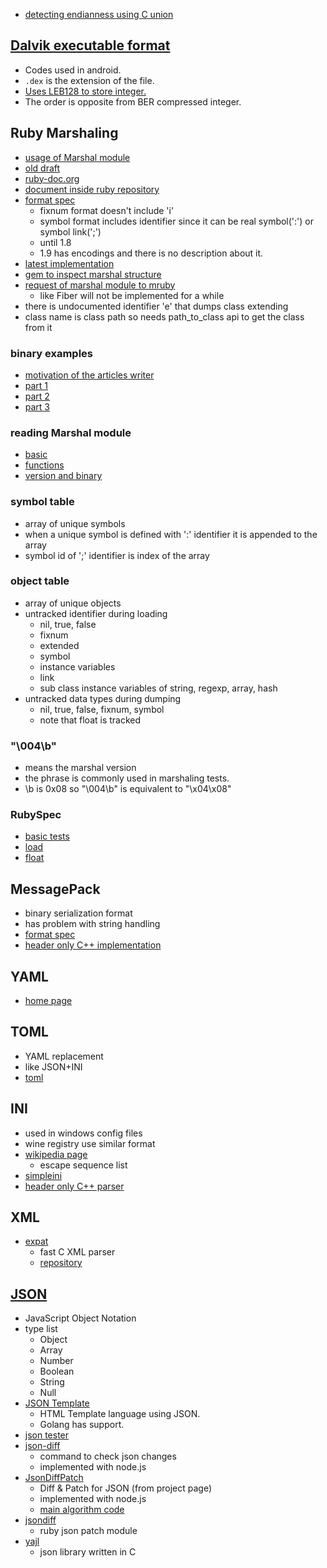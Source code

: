 * [detecting endianness using C union](http://stackoverflow.com/questions/1001307/detecting-endianness-programmatically-in-a-c-program)

## [Dalvik executable format](http://source.android.com/devices/tech/dalvik/dex-format.html)
* Codes used in android.
* `.dex` is the extension of the file.
* [Uses LEB128 to store integer.](http://en.wikipedia.org/wiki/LEB128)
 * The order is opposite from BER compressed integer.

## Ruby Marshaling
* [usage of Marshal module](http://www.ruby-doc.org/core-2.0/Marshal.html)
* [old draft](http://www.ruby-lang.org/ja/old-man/html/Marshal_A5D5A5A9A1BCA5DEA5C3A5C8.html)
* [ruby-doc.org](http://ruby-doc.org/core-2.0/doc/marshal_rdoc.html)
* [document inside ruby repository](https://github.com/ruby/ruby/blob/trunk/doc/marshal.rdoc)
* [format spec](http://doc.ruby-lang.org/ja/2.0.0/doc/marshal=2dformat.html)
  * fixnum format doesn't include 'i'
  * symbol format includes identifier since it can be real symbol(':') or symbol link(';')
  * until 1.8
  * 1.9 has encodings and there is no description about it.
* [latest implementation](https://github.com/ruby/ruby/blob/trunk/marshal.c)
* [gem to inspect marshal structure](https://github.com/drbrain/marshal-structure)
* [request of marshal module to mruby](https://github.com/mruby/mruby/issues/53)
  * like Fiber will not be implemented for a while
* there is undocumented identifier 'e' that dumps class extending
* class name is class path so needs path_to_class api to get the class from it

### binary examples
* [motivation of the articles writer](https://github.com/jruby/jruby/issues/456)
* [part 1](http://jakegoulding.com/blog/2013/01/15/a-little-dip-into-rubys-marshal-format/)
* [part 2](http://jakegoulding.com/blog/2013/01/16/another-dip-into-rubys-marshal-format/)
* [part 3](http://jakegoulding.com/blog/2013/01/20/a-final-dip-into-rubys-marshal-format/)

### reading Marshal module
* [basic](http://blog.nhiroki.me/?p=132)
* [functions](http://blog.nhiroki.me/?p=183)
* [version and binary](http://blog.nhiroki.me/?p=249)

### symbol table
* array of unique symbols
* when a unique symbol is defined with ':' identifier it is appended to the array
* symbol id of ';' identifier is index of the array

### object table
* array of unique objects
* untracked identifier during loading
  * nil, true, false
  * fixnum
  * extended
  * symbol
  * instance variables
  * link
  * sub class instance variables of string, regexp, array, hash
* untracked data types during dumping
  * nil, true, false, fixnum, symbol
  * note that float is tracked

### "\004\b"
* means the marshal version
* the phrase is commonly used in marshaling tests.
* \b is 0x08 so "\004\b" is equivalent to "\x04\x08"

### RubySpec
* [basic tests](https://github.com/rubyspec/rubyspec/blob/master/core/marshal/fixtures/marshal_data.rb)
* [load](https://github.com/rubyspec/rubyspec/blob/master/core/marshal/shared/load.rb)
* [float](https://github.com/rubyspec/rubyspec/blob/master/core/marshal/float_spec.rb)

## MessagePack
* binary serialization format
* has problem with string handling
* [format spec](http://wiki.msgpack.org/display/MSGPACK/Format+specification)
* [header only C++ implementation](https://code.google.com/p/msgpack-cpp-lite/)

## YAML
* [home page](http://www.yaml.org/)

## TOML
* YAML replacement
* like JSON+INI
* [toml](https://github.com/mojombo/toml)

## INI
* used in windows config files
* wine registry use similar format
* [wikipedia page](http://en.wikipedia.org/wiki/INI_file)
  * escape sequence list
* [simpleini](https://code.google.com/p/simpleini/)
* [header only C++ parser](https://github.com/Poordeveloper/ini-parser)

## XML
* [expat](http://expat.sourceforge.net/)
  * fast C XML parser
  * [repository](http://expat.cvs.sourceforge.net/viewvc/expat/expat/)

## [JSON](http://json.org/)
* JavaScript Object Notation
* type list
  * Object
  * Array
  * Number
  * Boolean
  * String
  * Null
* [JSON Template](http://json-template.googlecode.com/svn/trunk/doc/Introducing-JSON-Template.html)
  * HTML Template language using JSON.
  * Golang has support.
* [json tester](http://jsonlint.com/)
* [json-diff](https://github.com/andreyvit/json-diff)
  * command to check json changes
  * implemented with node.js
* [JsonDiffPatch](https://github.com/benjamine/JsonDiffPatch)
  * Diff & Patch for JSON (from project page)
  * implemented with node.js
  * [main algorithm code](https://github.com/benjamine/JsonDiffPatch/blob/master/src/jsondiffpatch.js)
* [jsondiff](https://github.com/francois2metz/jsondiff)
  * ruby json patch module
* [yajl](https://github.com/lloyd/yajl)
  * json library written in C
